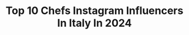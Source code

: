 ---
title: Top 10 Chefs Instagram Influencers In Italy In 2024
description: >-
  Find top chefs Instagram influencers in Italy in 2024. Most popular hashtags: #foodporn #pasta #food #foodblogger.
platform: Instagram
hits: 357
text_top: See the best Instagram accounts on inBeat.
text_bottom: inBeat has 357 Instagram influencers like this in Italy for you to connect with.
profiles:
  - username: "aurychefamily"
    fullname: >-
      💕Aury Chef & family👩🏻‍🍳👩🏻‍🍳🌸
    bio: >-
      Ciao Amici!🌸Sono Miriam,mamma di Aury e Ambra,le chef più piccole d’Italia💕 📍based in Luino Tips e risate nelle storie💖
    location: "Italy"
    followers: 135743
    engagement: 651
    commentsToLikes: 0.053786
    id: clqshei0u0fdr0k0841cg491t
    verified: false
    hashtags: "#love, #natale, #aurychefamily, #ricetteveloci"
  - username: "pastrychef081"
    fullname: >-
      PastryChef081 Danilo Romano
    bio: >-
      👨🏻‍🍳| Pastry Chef 📍| Napoli 🎂| 29 years old 💌| appstoredaniloromano@gmail.com
    location: "Italy"
    followers: 147302
    engagement: 729
    commentsToLikes: 0.014762
    id: clqshe90w05eu0k08l0t3b4gb
    verified: false
    hashtags: "#ricette, #ricetteveloci, #dolci, #dolcifattiincasa"
  - username: "cucinagideon"
    fullname: >-
      Gideon Kad
    bio: >-
      Giovane CHEF appassionato con un AMORE profondo per la CUCINA ITALIANA🇮🇹❤️🇳🇬NOOOOT BAAAD!
    location: "Italy"
    followers: 244602
    engagement: 747
    commentsToLikes: 0.021353
    id: clqshe8fv04r70k08erwpcegk
    verified: false
    hashtags: "#cucinagideon, #chicken, #foodies, #instagram"
  - username: "luca__salatino"
    fullname: >-
      Luca salatino
    bio: >-
      Chef @cabiria.laperladelmediterraneo Ex Responsabile del fritto @qvinto_restaurant V classificato migliore carbonara @gambero_rosso Colla@stan_mgmt
    location: "Italy"
    followers: 323597
    engagement: 498
    commentsToLikes: 0.019339
    id: clqshehvd0f760k08j9zy29tv
    verified: false
    hashtags: "#food, #foodporn, #foodblogger, #pasta"
  - username: "barbarellagreenchef"
    fullname: >-
      Barbarella (creator & CEO)
    bio: >-
      👩‍🍳 Vegan Chef (Matthew Kenney 2011) 👩‍💼CEO & restaurant owner 🌱Barbarella PLANT & 🌱Barbarella JUICEBAR 📚3 Cookbooks content @hoferslo @hoferat
    location: "Italy"
    followers: 9524
    engagement: 399
    commentsToLikes: 0.030404
    id: ck6u6oaqqgrmf0j716it426nl
    verified: false
    hashtags: "#plantbased, #veganlife, #barbarellagchef, #veganfoodshare"
  - username: "the_messy_cheffy"
    fullname: >-
      Ali Daly NZ Food-photographer
    bio: >-
      •Irish chef 👩‍🍳 • Vegan, vegetarian & plant based recipes •Food photographer / Video creator 📍Tauranga New Zealand Email: messycheffy89@gmail.com
    location: "Italy"
    followers: 8853
    engagement: 242
    commentsToLikes: 0.126871
    id: ckaornksno0tv0i78xj0uhgyz
    verified: false
    hashtags: "#newzealandfood, #nzfoodies, #saladinspo, #nzfoodie"
  - username: "chefmaxmariola"
    fullname: >-
      Chef Max Mariola
    bio: >-
      Romano di Roma, Docente di corsi, Ex triatlonista Owner of @maxmariolarestaurant 🇮🇹 EASY ITALIAN FOOD RECIPES BY ITALIAN CHEF
    location: "Italy"
    followers: 2862220
    engagement: 216
    commentsToLikes: 0.015271
    id: ck5c4la8d1l240i113zhiit8a
    verified: true
    hashtags: "#chefmaxmariola, #ricettadelgiorno, #traditionalcuisine, #adv"
  - username: "diegorossichef"
    fullname: >-
      Diego Rossi
    bio: >-
      Owner/ chef @trippamilano @osteria_alla_concorrenza @testinahk
    location: "Italy"
    followers: 33726
    engagement: 213
    commentsToLikes: 0.033342
    id: ck55q9ezlcgcu0i11vgpvr9o9
    verified: false
    hashtags: "#trippamilano, #trattoriatrippa, #scoolinary, #diegorossi"
  - username: "sweetportfolio"
    fullname: >-
      Valentina Mussi
    bio: >-
      traveler. pastry chef. author. cat + dog mom. italian-colombian living in miami ✌︎︎ tiktok @sweetportfolio 1.4m :) team@sweetportfolio.com
    location: "Italy"
    followers: 609753
    engagement: 200
    commentsToLikes: 0.007824
    id: ck0tv6ulla6ww0i198osxo9ho
    verified: false
    hashtags: "#londonfood, #desserts, #easyrecipe, #chocolates"
  - username: "cheffacchini"
    fullname: >-
      Fabrizio Facchini
    bio: >-
      Chef, Dad @anticoborgoarcevia @stellinany @swnwnyc @slowfoodusa @adgitaly @urbanitruffles @pastadimartino @foodnetwork @ifeedamerica
    location: "Italy"
    followers: 41867
    engagement: 180
    commentsToLikes: 0.006420
    id: ck14hc8jw9lc80i19tj48lbe1
    verified: false
    hashtags: "#newyork, #family, #nyc, #repost"
---